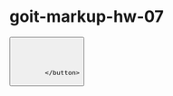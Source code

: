 # goit-markup-hw-07
<button class="menu-button" type="button" aria-expanded="false" aria-controls="menu-container" data-menu-button>
           <svg  width="40" height="40" >
                <use class="icon-menu" href="./images/header-modal.svg#icon-menu_40px"></use>
                <use class="icon-cross" href="./images/header-modal.svg#icon-close_40px-1"></use>
            </svg></nav>

            </button>